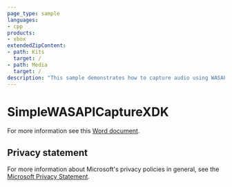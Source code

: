```yaml
---
page_type: sample
languages:
- cpp
products:
- xbox
extendedZipContent:
- path: Kits
  target: /
- path: Media
  target: /
description: "This sample demonstrates how to capture audio using WASAPI on Xbox One."
---
```


# SimpleWASAPICaptureXDK

For more information see this [Word document](https://github.com/microsoft/Xbox-ATG-Samples/blob/master/XDKSamples/Audio/SimpleWASAPICaptureXDK/Readme.docx).

## Privacy statement

For more information about Microsoft's privacy policies in general, see the [Microsoft Privacy Statement](https://privacy.microsoft.com/privacystatement/).
